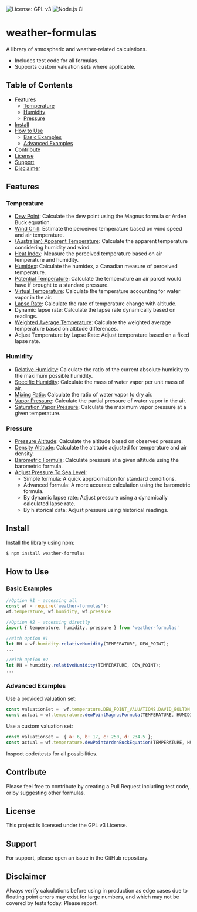 ![License: GPL v3](https://img.shields.io/badge/License-GPLv3-blue.svg) ![Node.js CI](https://github.com/oyve/weather-formulas/workflows/Node.js%20CI/badge.svg?branch=main)

# weather-formulas
A library of atmospheric and weather-related calculations.

- Includes test code for all formulas.
- Supports custom valuation sets where applicable.

## Table of Contents
- [Features](#features)
  - [Temperature](#temperature)
  - [Humidity](#humidity)
  - [Pressure](#pressure)
- [Install](#install)
- [How to Use](#how-to-use)
  - [Basic Examples](#basic-examples)
  - [Advanced Examples](#advanced-examples)
- [Contribute](#contribute)
- [License](#license)
- [Support](#support)
- [Disclaimer](#disclaimer)

## Features

### Temperature
- [Dew Point](https://en.wikipedia.org/wiki/Dew_point): Calculate the dew point using the Magnus formula or Arden Buck equation.
- [Wind Chill](https://en.wikipedia.org/wiki/Wind_chill#North_American_and_United_Kingdom_wind_chill_index): Estimate the perceived temperature based on wind speed and air temperature.
- [(Australian) Apparent Temperature](https://en.wikipedia.org/wiki/Wind_chill#Australian_apparent_temperature): Calculate the apparent temperature considering humidity and wind.
- [Heat Index](https://en.wikipedia.org/wiki/Heat_index): Measure the perceived temperature based on air temperature and humidity.
- [Humidex](https://en.wikipedia.org/wiki/Humidex): Calculate the humidex, a Canadian measure of perceived temperature.
- [Potential Temperature](https://en.wikipedia.org/wiki/Potential_temperature): Calculate the temperature an air parcel would have if brought to a standard pressure.
- [Virtual Temperature](https://en.wikipedia.org/wiki/Virtual_temperature): Calculate the temperature accounting for water vapor in the air.
- [Lapse Rate](https://en.wikipedia.org/wiki/Lapse_rate): Calculate the rate of temperature change with altitude.
- Dynamic lapse rate: Calculate the lapse rate dynamically based on readings.
- [Weighted Average Temperature](https://en.wikipedia.org/wiki/Weighted_arithmetic_mean): Calculate the weighted average temperature based on altitude differences.
- Adjust Temperature by Lapse Rate: Adjust temperature based on a fixed lapse rate.

### Humidity
- [Relative Humidity](https://en.wikipedia.org/wiki/Humidity): Calculate the ratio of the current absolute humidity to the maximum possible humidity.
- [Specific Humidity](https://en.wikipedia.org/wiki/Humidity): Calculate the mass of water vapor per unit mass of air.
- [Mixing Ratio](https://en.wikipedia.org/wiki/Humidity): Calculate the ratio of water vapor to dry air.
- [Vapor Pressure](https://en.wikipedia.org/wiki/Vapor_pressure): Calculate the partial pressure of water vapor in the air.
- [Saturation Vapor Pressure](https://en.wikipedia.org/wiki/Vapour_pressure_of_water): Calculate the maximum vapor pressure at a given temperature.

### Pressure
- [Pressure Altitude](https://en.wikipedia.org/wiki/Pressure_altitude): Calculate the altitude based on observed pressure.
- [Density Altitude](https://en.wikipedia.org/wiki/Density_altitude): Calculate the altitude adjusted for temperature and air density.
- [Barometric Formula](https://en.wikipedia.org/wiki/Barometric_formula): Calculate pressure at a given altitude using the barometric formula.
- [Adjust Pressure To Sea Level](https://en.wikipedia.org/wiki/Atmospheric_pressure#Altitude_variation):
    - Simple formula: A quick approximation for standard conditions.
    - Advanced formula: A more accurate calculation using the barometric formula.
    - By dynamic lapse rate: Adjust pressure using a dynamically calculated lapse rate.
    - By historical data: Adjust pressure using historical readings.

## Install
Install the library using npm:

```bash
$ npm install weather-formulas
```

## How to Use

### Basic Examples
```javascript
//Option #1 - accessing all
const wf = require('weather-formulas');
wf.temperature, wf.humidity, wf.pressure

//Option #2 - accessing directly
import { temperature, humidity, pressure } from 'weather-formulas'
```
```javascript
//With Option #1
let RH = wf.humidity.relativeHumidity(TEMPERATURE, DEW_POINT);
...

//With Option #2
let RH = humidity.relativeHumidity(TEMPERATURE, DEW_POINT);
...

```

### Advanced Examples

Use a provided valuation set:
```javascript
const valuationSet =  wf.temperature.DEW_POINT_VALUATIONS.DAVID_BOLTON;
const actual = wf.temperature.dewPointMagnusFormula(TEMPERATURE, HUMIDITY, valuationSet);
```
Use a custom valuation set:
```javascript
const valuationSet =  { a: 6, b: 17, c: 250, d: 234.5 };
const actual = wf.temperature.dewPointArdenBuckEquation(TEMPERATURE, HUMIDITY, valuationSet);
```

Inspect code/tests for all possibilities.

## Contribute
Please feel free to contribute by creating a Pull Request including test code, or by suggesting other formulas.

## License
This project is licensed under the GPL v3 License.

## Support
For support, please open an issue in the GitHub repository.

## Disclaimer
Always verify calculations before using in production as edge cases due to floating point errors may exist for large numbers, and which may not be covered by tests today. Please report.